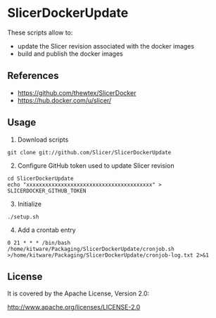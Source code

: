 SlicerDockerUpdate
==================

These scripts allow to:
* update the Slicer revision associated with the docker images
* build and publish the docker images

References
----------

* https://github.com/thewtex/SlicerDocker
* https://hub.docker.com/u/slicer/


Usage
-----

1. Download scripts

```
git clone git://github.com/Slicer/SlicerDockerUpdate
```

2. Configure GitHub token used to update Slicer revision

```
cd SlicerDockerUpdate
echo "xxxxxxxxxxxxxxxxxxxxxxxxxxxxxxxxxxxxxxxx" > SLICERDOCKER_GITHUB_TOKEN
```

3. Initialize

```
./setup.sh
```

4. Add a crontab entry

```
0 21 * * * /bin/bash /home/kitware/Packaging/SlicerDockerUpdate/cronjob.sh >/home/kitware/Packaging/SlicerDockerUpdate/cronjob-log.txt 2>&1
```

License
-------

It is covered by the Apache License, Version 2.0:

http://www.apache.org/licenses/LICENSE-2.0
